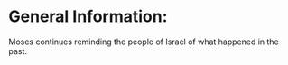 # General Information:

Moses continues reminding the people of Israel of what happened in the past.